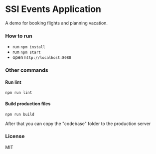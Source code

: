 SSI Events Application
======================

A demo for booking flights and planning vacation.

### How to run

- run ```npm install```
- run ```npm start```
- open ```http://localhost:8080```

### Other commands

#### Run lint

```
npm run lint
```

#### Build production files

```
npm run build
```

After that you can copy the "codebase" folder to the production server


### License

MIT